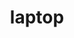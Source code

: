 ---
layout: smileys&emotion
title: laptop
emoji: laptop
permalink: 💻.html
image: assets/img/3moji/laptop.png
---